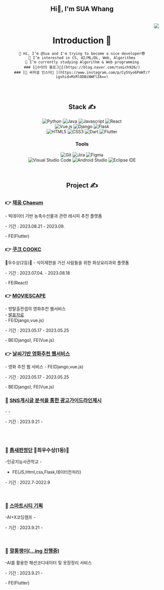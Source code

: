 <div align="center">
<h2><b>Hi👋, I'm SUA Whang</b></h2><br/>
<img align='right' src="http://mazassumnida.wtf/api/v2/generate_badge?boj=tsmich926">

# Introduction :raised_hands:
  ```
👋 Hi, I’m @Sua and I'm trying to become a nice developer😎
👀 I’m interested in CS, AI/ML/DL, Web, Algorithms
🌱 I’m currently studying Algorithm & Web programming
 ### [🔆수아의 블로그🔆](https://blog.naver.com/tsmich926/)
### [🌟 싸피셜 인스타🌟 ](https://www.instagram.com/p/Cy5Vyo6PmHT/?igshid=MzRlODBiNWFlZA==)
  ```
<br/>
<br/>

## **Stack ✍**

<img alt="Python" src="https://img.shields.io/badge/Python-3776AB?&style=for-the-badge&logo=Python&logoColor=white"/>
<img alt="Java" src="https://img.shields.io/badge/Java-007396?&style=for-the-badge&logo=Python&logoColor=white"/>
<img alt="Javascript" src="https://img.shields.io/badge/javascript-F7DF1E?&style=for-the-badge&logo=javascript&logoColor=white"/>
<img alt="React" src="https://img.shields.io/badge/react-61DAFB?&style=for-the-badge&logo=react&logoColor=white"/>
<br/>
<img alt="Vue.js" src="https://img.shields.io/badge/vue.js-4FC08D?&style=for-the-badge&logo=vuedotjs&logoColor=white"/>
<img alt="Django" src="https://img.shields.io/badge/django-092E20?&style=for-the-badge&logo=django&logoColor=white"/>
<img alt="Flask" src="https://img.shields.io/badge/Flask-000000?&style=for-the-badge&logo=Flask&logoColor=white"/>
<br/>
<img alt="HTML5" src="https://img.shields.io/badge/html5-E34F26?&style=for-the-badge&logo=html5&logoColor=white"/>
<img alt="CSS3" src="https://img.shields.io/badge/css3-1572B6?&style=for-the-badge&logo=css3&logoColor=white"/>
<img alt="Dart" src="https://img.shields.io/badge/dart-0175C2?&style=for-the-badge&logo=dart&logoColor=white"/>
<img alt="Flutter" src="https://img.shields.io/badge/flutter-02569B?&style=for-the-badge&logo=flutter&logoColor=white"/>

<br/>

### Tools
![Git](https://img.shields.io/badge/Git-F05032.svg?&style=for-the-badge&logo=Git&logoColor=white)
![Jira](https://img.shields.io/badge/Jira-0052CC.svg?&style=for-the-badge&logo=Git&logoColor=white)
![Figma](https://img.shields.io/badge/Figma-F24E1E.svg?&style=for-the-badge&logo=Git&logoColor=white)
<br/>
![Visual Studio Code](https://img.shields.io/badge/Visual%20Studio%20Code-007ACC.svg?&style=for-the-badge&logo=Visual%20Studio%20Code&logoColor=white)
![Android Studio](https://img.shields.io/badge/Android%20Studio-3DDC84.svg?&style=for-the-badge&logo=Android%20Studio&logoColor=white)
![Eclipse IDE](https://img.shields.io/badge/Eclipse%20IDE-2C2255.svg?&style=for-the-badge&logo=Eclipse%20IDE&logoColor=white)


<br/>

## **Project ✍**
</div>

### 👉 [채움 Chaeum](https://github.com/tsmich926/SSAFYPJT_Chaeum)
\- 빅데이터 기반 농축수산물과 관련 레시피 추천 플랫폼

\- 기간 : 2023.08.21 - 2023.09.


\- FE(Flutter)
  <br/>



### 👉 [쿠크 COOKC](https://github.com/tsmich926/SSAFYPJT_COOKC) 
🥳우수상(2등)🥳
\- 식이제한을 가신 사람들을 위한 화상요리과외 플랫폼

\- 기간 : 2023.07.04. - 2023.08.18

\- FE(React)
  <br/>

### 👉 [MOVIESCAPE](https://github.com/tsmich926/SSAFYPJT_MOVIErecommend)
\- 방탈출컨셉의 영화추천 웹서비스<br/>
\- [발표자료](https://www.miricanvas.com/v/1234yo0) <br/>
\- FE(Django,vue.js)

\- 기간 : 2023.05.17 - 2023.05.25


\- BE(Django), FE(Vue.js)
  <br/>
### 👉 [날씨기반 영화추천 웹서비스](https://github.com/tsmich926/SSAFYPJT_MOVIEweather)
\- 영화 추천 웹 서비스
\- FE(Django,vue.js)

\- 기간 : 2023.05.17 - 2023.05.25

\- BE(Django), FE(Vue.js)
  <br/>

### 🍄 [SNS게시글 분석을 통한 광고가이드라인제시]()
\-
\-


\- 기간 : 2023.9.21 - 


\
  <br/>
### 🍄 [틈새판정단]() 🥳최우수상(1등)🥳
\-인공지능사관학교
\-
- FE(JS,Html,css,Flask,데이터전처리)

\- 기간 : 2022.7-2022.9 

  <br/>
  
### 🍄 [스마트시티 기획]()
\-AI+X코딩캠프
\-

\- 기간 : 2023.9.21 - 

  <br/>
  
### 🍄 [깔롱쟁이(...ing 진행중)](https://www.figma.com/file/t6MuhysCbZd2iwaaZT01xG/Untitled?type=design&node-id=0%3A1&mode=design&t=0DzBGhGCDl22cIy3-1)
\-AI를 활용한 패션코디네이터 및 옷장정리 서비스


\- 기간 : 2023.9.21 - 

\- FE(Flutter)
  <br/>
